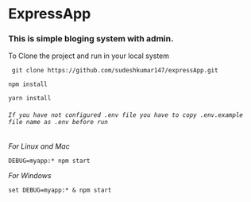 # ExpressApp

### This is simple bloging system with admin.

To Clone the project and run in your local system
 
` git clone https://github.com/sudeshkumar147/expressApp.git`

`npm install`

`yarn install`

###### `If you have not configured .env file you have to copy .env.example file name as .env before run`

_For Linux and Mac_ 

`DEBUG=myapp:* npm start`

_For Windows_

`set DEBUG=myapp:* & npm start`
